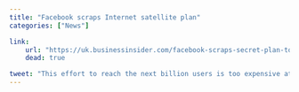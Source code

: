 ```yaml
---
title: "Facebook scraps Internet satellite plan"
categories: ["News"]

link:
    url: "https://uk.businessinsider.com/facebook-scraps-secret-plan-to-build-satellite-to-provide-internet-in-developing-world-500-million-2015-6"
    dead: true

tweet: "This effort to reach the next billion users is too expensive at the moment."
---
```

